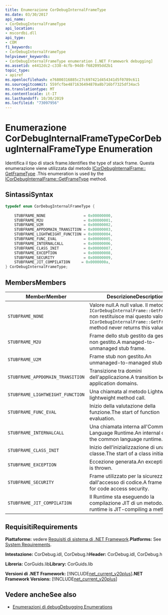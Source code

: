 ```yaml
---
title: Enumerazione CorDebugInternalFrameType
ms.date: 03/30/2017
api_name:
- CorDebugInternalFrameType
api_location:
- mscordbi.dll
api_type:
- COM
f1_keywords:
- CorDebugInternalFrameType
helpviewer_keywords:
- CorDebugInternalFrameType enumeration [.NET Framework debugging]
ms.assetid: e4412dc2-c338-4cfb-94d8-f682095dd2b1
topic_type:
- apiref
ms.openlocfilehash: e76800316885c27c697421d454341d5f0789c611
ms.sourcegitcommit: 559fcfbe4871636494870a8b716bf7325df34ac5
ms.translationtype: MT
ms.contentlocale: it-IT
ms.lasthandoff: 10/30/2019
ms.locfileid: "73097956"
---
```

# <a name="cordebuginternalframetype-enumeration"></a><span data-ttu-id="658ab-102">Enumerazione CorDebugInternalFrameType</span><span class="sxs-lookup"><span data-stu-id="658ab-102">CorDebugInternalFrameType Enumeration</span></span>
<span data-ttu-id="658ab-103">Identifica il tipo di stack frame.</span><span class="sxs-lookup"><span data-stu-id="658ab-103">Identifies the type of stack frame.</span></span> <span data-ttu-id="658ab-104">Questa enumerazione viene utilizzata dal metodo [ICorDebugInternalFrame:: GetFrameType](../../../../docs/framework/unmanaged-api/debugging/icordebuginternalframe-getframetype-method.md) .</span><span class="sxs-lookup"><span data-stu-id="658ab-104">This enumeration is used by the [ICorDebugInternalFrame::GetFrameType](../../../../docs/framework/unmanaged-api/debugging/icordebuginternalframe-getframetype-method.md) method.</span></span>  
  
## <a name="syntax"></a><span data-ttu-id="658ab-105">Sintassi</span><span class="sxs-lookup"><span data-stu-id="658ab-105">Syntax</span></span>  
  
```cpp  
typedef enum CorDebugInternalFrameType {  
  
    STUBFRAME_NONE                 = 0x00000000,  
    STUBFRAME_M2U                  = 0x00000001,  
    STUBFRAME_U2M                  = 0x00000002,  
    STUBFRAME_APPDOMAIN_TRANSITION = 0x00000003,  
    STUBFRAME_LIGHTWEIGHT_FUNCTION = 0x00000004,  
    STUBFRAME_FUNC_EVAL            = 0x00000005,  
    STUBFRAME_INTERNALCALL         = 0x00000006,  
    STUBFRAME_CLASS_INIT           = 0x00000007,  
    STUBFRAME_EXCEPTION            = 0x00000008,  
    STUBFRAME_SECURITY             = 0x00000009,  
    STUBFRAME_JIT_COMPILATION     = 0x0000000a,  
} CorDebugInternalFrameType;  
```  
  
## <a name="members"></a><span data-ttu-id="658ab-106">Members</span><span class="sxs-lookup"><span data-stu-id="658ab-106">Members</span></span>  
  
|<span data-ttu-id="658ab-107">Member</span><span class="sxs-lookup"><span data-stu-id="658ab-107">Member</span></span>|<span data-ttu-id="658ab-108">Descrizione</span><span class="sxs-lookup"><span data-stu-id="658ab-108">Description</span></span>|  
|------------|-----------------|  
|`STUBFRAME_NONE`|<span data-ttu-id="658ab-109">Valore null.</span><span class="sxs-lookup"><span data-stu-id="658ab-109">A null value.</span></span> <span data-ttu-id="658ab-110">Il metodo `ICorDebugInternalFrame::GetFrameType` non restituisce mai questo valore.</span><span class="sxs-lookup"><span data-stu-id="658ab-110">The `ICorDebugInternalFrame::GetFrameType` method never returns this value.</span></span>|  
|`STUBFRAME_M2U`|<span data-ttu-id="658ab-111">Frame dello stub gestito da gestito a non gestito.</span><span class="sxs-lookup"><span data-stu-id="658ab-111">A managed-to-unmanaged stub frame.</span></span>|  
|`STUBFRAME_U2M`|<span data-ttu-id="658ab-112">Frame stub non gestito.</span><span class="sxs-lookup"><span data-stu-id="658ab-112">An unmanaged-to-managed stub frame.</span></span>|  
|`STUBFRAME_APPDOMAIN_TRANSITION`|<span data-ttu-id="658ab-113">Transizione tra domini dell'applicazione.</span><span class="sxs-lookup"><span data-stu-id="658ab-113">A transition between application domains.</span></span>|  
|`STUBFRAME_LIGHTWEIGHT_FUNCTION`|<span data-ttu-id="658ab-114">Una chiamata al metodo Lightweight.</span><span class="sxs-lookup"><span data-stu-id="658ab-114">A lightweight method call.</span></span>|  
|`STUBFRAME_FUNC_EVAL`|<span data-ttu-id="658ab-115">Inizio della valutazione della funzione.</span><span class="sxs-lookup"><span data-stu-id="658ab-115">The start of function evaluation.</span></span>|  
|`STUBFRAME_INTERNALCALL`|<span data-ttu-id="658ab-116">Una chiamata interna all'Common Language Runtime.</span><span class="sxs-lookup"><span data-stu-id="658ab-116">An internal call into the common language runtime.</span></span>|  
|`STUBFRAME_CLASS_INIT`|<span data-ttu-id="658ab-117">Inizio dell'inizializzazione di una classe.</span><span class="sxs-lookup"><span data-stu-id="658ab-117">The start of a class initialization.</span></span>|  
|`STUBFRAME_EXCEPTION`|<span data-ttu-id="658ab-118">Eccezione generata.</span><span class="sxs-lookup"><span data-stu-id="658ab-118">An exception that is thrown.</span></span>|  
|`STUBFRAME_SECURITY`|<span data-ttu-id="658ab-119">Frame utilizzato per la sicurezza dall'accesso di codice.</span><span class="sxs-lookup"><span data-stu-id="658ab-119">A frame used for code access security.</span></span>|  
|`STUBFRAME_JIT_COMPILATION`|<span data-ttu-id="658ab-120">Il Runtime sta eseguendo la compilazione JIT di un metodo.</span><span class="sxs-lookup"><span data-stu-id="658ab-120">The runtime is JIT-compiling a method.</span></span>|  
  
## <a name="requirements"></a><span data-ttu-id="658ab-121">Requisiti</span><span class="sxs-lookup"><span data-stu-id="658ab-121">Requirements</span></span>  
 <span data-ttu-id="658ab-122">**Piattaforme:** vedere [Requisiti di sistema di .NET Framework](../../../../docs/framework/get-started/system-requirements.md).</span><span class="sxs-lookup"><span data-stu-id="658ab-122">**Platforms:** See [System Requirements](../../../../docs/framework/get-started/system-requirements.md).</span></span>  
  
 <span data-ttu-id="658ab-123">**Intestazione:** CorDebug.idl, CorDebug.h</span><span class="sxs-lookup"><span data-stu-id="658ab-123">**Header:** CorDebug.idl, CorDebug.h</span></span>  
  
 <span data-ttu-id="658ab-124">**Libreria:** CorGuids.lib</span><span class="sxs-lookup"><span data-stu-id="658ab-124">**Library:** CorGuids.lib</span></span>  
  
 <span data-ttu-id="658ab-125">**Versioni di .NET Framework:** [!INCLUDE[net_current_v20plus](../../../../includes/net-current-v20plus-md.md)]</span><span class="sxs-lookup"><span data-stu-id="658ab-125">**.NET Framework Versions:** [!INCLUDE[net_current_v20plus](../../../../includes/net-current-v20plus-md.md)]</span></span>  
  
## <a name="see-also"></a><span data-ttu-id="658ab-126">Vedere anche</span><span class="sxs-lookup"><span data-stu-id="658ab-126">See also</span></span>

- [<span data-ttu-id="658ab-127">Enumerazioni di debug</span><span class="sxs-lookup"><span data-stu-id="658ab-127">Debugging Enumerations</span></span>](../../../../docs/framework/unmanaged-api/debugging/debugging-enumerations.md)
